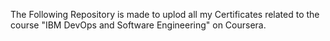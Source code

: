The Following Repository is made to uplod all my Certificates related to the course "IBM DevOps and Software Engineering" on Coursera.

